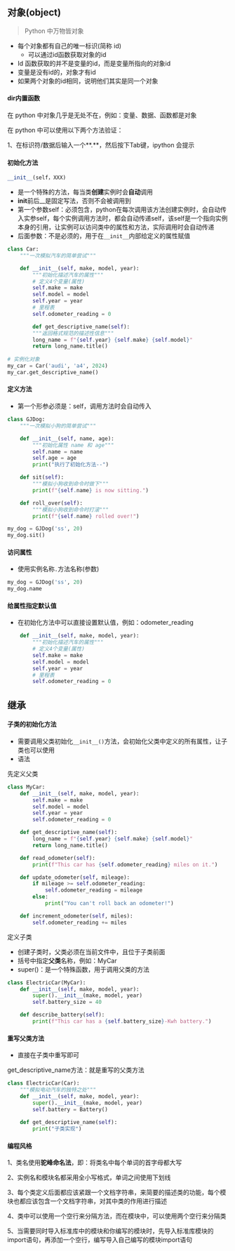 ## 对象(object)

> Python 中万物皆对象

* 每个对象都有自己的唯一标识(简称 id)
  * 可以通过id函数获取对象的id
* Id 函数获取的并不是变量的id，而是变量所指向的对象id
* 变量是没有id的，对象才有id
* 如果两个对象的id相同，说明他们其实是同一个对象

#### dir内置函数

在 python 中对象几乎是无处不在，例如：变量、数据、函数都是对象

在 python 中可以使用以下两个方法验证：

1、在标识符/数据后输入一个**.**，然后按下Tab键，ipython 会提示

 #### 初始化方法

```python
__init__(self，XXX)
```

* 是一个特殊的方法，每当类**创建**实例时会**自动**调用
* **init**前后__是固定写法，否则不会被调用到
* 第一个参数self：必须包含，python在每次调用该方法创建实例时，会自动传入实参self，每个实例调用方法时，都会自动传递self，该self是一个指向实例本身的引用，让实例可以访问类中的属性和方法，实际调用时会自动传递
* 后面参数：不是必须的，用于在`__init__`内部给定义的属性赋值

```python
class Car:
    """一次模拟汽车的简单尝试"""

    def __init__(self, make, model, year):
        """初始化描述汽车的属性"""
        # 定义4个变量(属性)
        self.make = make
        self.model = model
        self.year = year
        # 里程表
        self.odometer_reading = 0

		def get_descriptive_name(self):
        """返回格式规范的描述性信息"""
        long_name = f"{self.year} {self.make} {self.model}"
        return long_name.title()
        
# 实例化对象
my_car = Car('audi', 'a4', 2024)
my_car.get_descriptive_name()
```

#### 定义方法

* 第一个形参必须是：self，调用方法时会自动传入

```python
class GJDog:
    """一次模拟小狗的简单尝试"""

    def __init__(self, name, age):
        """初始化属性 name 和 age"""
        self.name = name
        self.age = age
        print("执行了初始化方法--")

    def sit(self):
        """模拟小狗收到命令时做下"""
        print(f"{self.name} is now sitting.")

    def roll_over(self):
        """模拟小狗收到命令时打滚"""
        print(f"{self.name} rolled over!")

my_dog = GJDog('ss', 20)
my_dog.sit()
```

#### 访问属性

* 使用实例名称`.`方法名称(参数)

```python
my_dog = GJDog('ss', 20)
my_dog.name
```

#### 给属性指定默认值

* 在初始化方法中可以直接设置默认值，例如：odometer_reading

```python
    def __init__(self, make, model, year):
        """初始化描述汽车的属性"""
        # 定义4个变量(属性)
        self.make = make
        self.model = model
        self.year = year
        # 里程表
        self.odometer_reading = 0
```

## 继承

#### 子类的初始化方法

* 需要调用父类初始化`__init__()`方法，会初始化父类中定义的所有属性，让子类也可以使用
* 语法

先定义父类

```python
class MyCar:
    def __init__(self, make, model, year):
        self.make = make
        self.model = model
        self.year = year
        self.odometer_reading = 0

    def get_descriptive_name(self):
        long_name = f"{self.year} {self.make} {self.model}"
        return long_name.title()

    def read_odometer(self):
        print(f"This car has {self.odometer_reading} miles on it.")

    def update_odometer(self, mileage):
        if mileage >= self.odometer_reading:
            self.odometer_reading = mileage
        else:
            print("You can't roll back an odometer!")

    def increment_odometer(self, miles):
        self.odometer_reading += miles
```

定义子类

* 创建子类时，父类必须在当前文件中，且位于子类前面
* 括号中指定**父类**名称，例如：MyCar
* super()：是一个特殊函数，用于调用父类的方法

```python
class ElectricCar(MyCar):
    def __init__(self, make, model, year):
        super().__init__(make, model, year)
        self.battery_size = 40

    def describe_battery(self):
        print(f"This car has a {self.battery_size}-Kwh battery.")
```

#### 重写父类方法

* 直接在子类中重写即可

get_descriptive_name方法：就是重写的父类方法

```python
class ElectricCar(Car):
    """模拟电动汽车的独特之处"""
    def __init__(self, make, model, year):
        super().__init__(make, model, year)
        self.battery = Battery()
        
    def get_descriptive_name(self):
        print("子类实现")
```

#### 编程风格

1、类名使用**驼峰命名法**，即：将类名中每个单词的首字母都大写

2、实例名和模块名都采用全小写格式，单词之间使用下划线

3、每个类定义后面都应该紧跟一个文档字符串，来简要的描述类的功能，每个模块也都应该包含一个文档字符串，对其中类的作用进行描述

4、类中可以使用一个空行来分隔方法，而在模块中，可以使用两个空行来分隔类

5、当需要同时导入标准库中的模块和你编写的模块时，先导入标准库模块的import语句，再添加一个空行，编写导入自己编写的模块import语句





